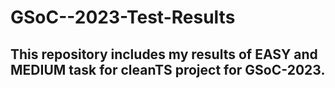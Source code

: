 # GSoC--2023-Test-Results

## This repository includes my results of EASY and MEDIUM task for cleanTS project for GSoC-2023.
